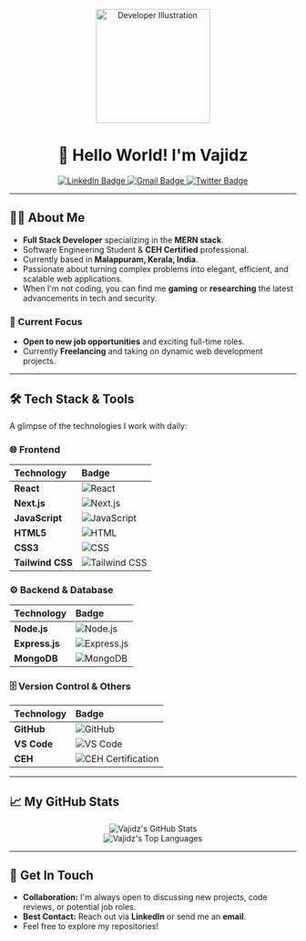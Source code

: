 <p align="center">
  <img src="https://raw.githubusercontent.com/MicaelliMedeiros/micaellimedeiros/master/image/computer-illustration.png" alt="Developer Illustration" width="200"/>
</p>

<h1 align="center">👋 Hello World! I'm Vajidz</h1>

<p align="center">
  <a href="https://www.linkedin.com/in/YOUR_LINKEDIN_PROFILE" target="_blank">
    <img src="https://img.shields.io/badge/LinkedIn-0077B5?style=for-the-badge&logo=linkedin&logoColor=white" alt="LinkedIn Badge"/>
  </a>
  <a href="mailto:YOUR_EMAIL@example.com">
    <img src="https://img.shields.io/badge/Email-D14836?style=for-the-badge&logo=gmail&logoColor=white" alt="Gmail Badge"/>
  </a>
  <a href="https://twitter.com/YOUR_TWITTER_HANDLE" target="_blank">
    <img src="https://img.shields.io/badge/Twitter-1DA1F2?style=for-the-badge&logo=twitter&logoColor=white" alt="Twitter Badge"/>
  </a>
</p>

---

## 👨‍💻 About Me

* **Full Stack Developer** specializing in the **MERN stack**.
* Software Engineering Student & **CEH Certified** professional.
* Currently based in **Malappuram, Kerala, India**.
* Passionate about turning complex problems into elegant, efficient, and scalable web applications.
* When I'm not coding, you can find me **gaming** or **researching** the latest advancements in tech and security.

### 🎯 Current Focus

* **Open to new job opportunities** and exciting full-time roles.
* Currently **Freelancing** and taking on dynamic web development projects.

---

## 🛠️ Tech Stack & Tools

A glimpse of the technologies I work with daily:

### 🌐 Frontend

| Technology | Badge |
| :--- | :--- |
| **React** | <img src="https://skillicons.dev/icons?i=react" alt="React" /> |
| **Next.js** | <img src="https://skillicons.dev/icons?i=nextjs" alt="Next.js" /> |
| **JavaScript** | <img src="https://skillicons.dev/icons?i=js" alt="JavaScript" /> |
| **HTML5** | <img src="https://skillicons.dev/icons?i=html" alt="HTML" /> |
| **CSS3** | <img src="https://skillicons.dev/icons?i=css" alt="CSS" /> |
| **Tailwind CSS** | <img src="https://skillicons.dev/icons?i=tailwind" alt="Tailwind CSS" /> |

### ⚙️ Backend & Database

| Technology | Badge |
| :--- | :--- |
| **Node.js** | <img src="https://skillicons.dev/icons?i=nodejs" alt="Node.js" /> |
| **Express.js** | <img src="https://skillicons.dev/icons?i=express" alt="Express.js" /> |
| **MongoDB** | <img src="https://skillicons.dev/icons?i=mongodb" alt="MongoDB" /> |

### 🗄️ Version Control & Others

| Technology | Badge |
| :--- | :--- |
| **GitHub** | <img src="https://skillicons.dev/icons?i=github" alt="GitHub" /> |
| **VS Code** | <img src="https://skillicons.dev/icons?i=vscode" alt="VS Code" /> |
| **CEH** | <img src="https://img.shields.io/badge/Certification-CEH-red?style=flat-square&logo=linux&labelColor=333" alt="CEH Certification" /> |

---

## 📈 My GitHub Stats

<p align="center">
  <img src="https://github-readme-stats.vercel.app/api?username=YOUR_GITHUB_USERNAME&show_icons=true&theme=dark&include_all_commits=true&count_private=true" alt="Vajidz's GitHub Stats" />
  <br/>
  <img src="https://github-readme-stats.vercel.app/api/top-langs/?username=YOUR_GITHUB_USERNAME&layout=compact&theme=dark" alt="Vajidz's Top Languages" />
</p>

---

## 💬 Get In Touch

* **Collaboration:** I'm always open to discussing new projects, code reviews, or potential job roles.
* **Best Contact:** Reach out via **LinkedIn** or send me an **email**.
* Feel free to explore my repositories!
